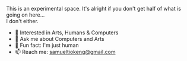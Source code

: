 This is an experimental space. It's alright if you don't get half of what is going on here...<br>I don't either.

- 🔭 Interested in Arts, Humans & Computers
- 💬 Ask me about Computers and Arts
- 🌱 Fun fact: I'm just human
- 📫 Reach me: samueltiokeng@gmail.com

